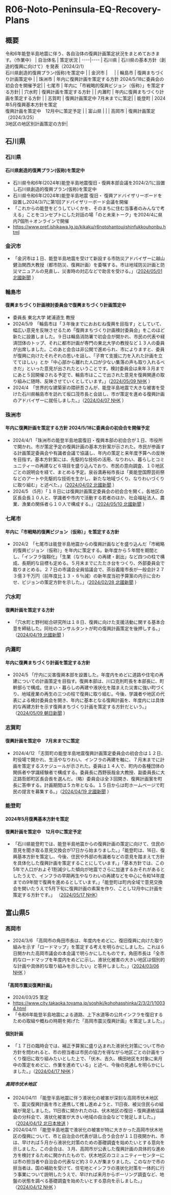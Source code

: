 # R06-Noto-Peninsula-EQ-Recovery-Plans

## 概要
令和6年能登半島地震に伴う、各自治体の復興計画策定状況をまとめておきます。（作業中）
| 自治体名 | 策定状況 |
----|---- 
| 石川県 | 石川県の基本方針（創造的復興に向けて）を発表（2024/2/1）<br>石川県創造的復興プラン(仮称)を策定中 |
| 金沢市 | 　 |
| 輪島市 | 復興まちづくり計画策定中 |
| 珠洲市 | 年内に復興計画を策定する方針 2024/5/18に委員会の初会合を開催予定|
| 七尾市 | 年内に「市戦略的復興ビジョン（仮称）」を策定する方針|
| 穴水町 | 復興計画を策定する方針 |
| 内灘町 | 年内に復興まちづくり計画を策定する方針 |
| 志賀町 | 復興計画策定中 7月末までに策定|
| 能登町 | 2024年5月復興基本方針を策定<br>復興計画を策定中　12月中に策定予定 |
| 富山県 |  |
| 高岡市 | 復興計画策定（2024/3/25）<br>3地区の地区別計画策定の方針|


## 石川県
### 石川県
#### 石川県創造的復興プラン(仮称)を策定中
- 石川県令和6年(2024年)能登半島地震復旧・復興本部会議を2024/2/1に設置し石川県創造的復興プラン(仮称)を策定中 
- 石川県令和6年(2024年)能登半島地震 復旧・ 復興アドバイザリーボードを設置し2024/3/7に第1回アドバイザリーボード会議を開催
- 「これからの能登をどうしていくかを、そのまちに住む当事者のみんなで考える」ことをコンセプトにした対話の場「のと未来トーク」を2024/4に県内7個所＋オンラインで開催
- https://www.pref.ishikawa.lg.jp/kikaku/r6notohantoujishinfukkouhonbu.html

### 金沢市
- 「金沢市は１日、能登半島地震を受けて新設する市防災アドバイザーに越山健治関西大教授（都市防災、復興計画）を委嘱する。市は地域防災計画と防災マニュアルの見直し、災害時の対応などで助言を受ける。」（[2024/05/01 北國新聞](https://www.hokkoku.co.jp/articles/-/1386809) ）

### 輪島市
#### 復興まちづくり計画検討委員会で復興まちづくり計画策定中
- 委員長 東北大学 姥浦道生 教授
- 2024/5/9　「輪島市は「３年後までにおおむね復興を目指す」としていて、幅広い意見を反映させるため「復興まちづくり計画検討委員会」をこのほど新たに設置しました。９日は輪島消防署で初会合が開かれ、市民の代表や経済団体のトップ、それに都市計画が専門の東北大学の教授など１３人の委員が出席しました。このあと会合は非公開で進められ、市によりますと、委員が復興に向けたそれぞれの思いを話し、「子育て支援に力を入れた計画を立ててほしい」とか「中心部から離れた人口が少ない集落の声も取り入れるべきだ」といった意見が出されたということです。検討委員会は来年３月までにあと５回開催される予定で、輪島市はここで出された意見を復興関連の取り組みに随時、反映させていくとしています。」（[2024/05/09 NHK](https://www3.nhk.or.jp/lnews/kanazawa/20240509/3020020167.html) ）
- 2024/4　「世界的な建築家の隈研吾さんが、能登半島地震で大きな被害を受けた石川県輪島市を訪れて坂口茂市長と会談し、市が策定を進める復興計画のアドバイザーに就任しました。」（[2024/04/07 NHK](https://www3.nhk.or.jp/news/html/20240407/k10014415061000.html) ）

### 珠洲市
#### 年内に復興計画を策定する方針 2024/5/18に委員会の初会合を開催予定
- 2024/4/1 「珠洲市の能登半島地震復旧・復興本部の初会合が１日、市役所で開かれ、市が策定予定の復興計画の基本方針案が示された。市民が参画する計画策定委員会や有識者会議で協議し、年内の策定と来年度予算への反映を目指す。基本方針案には、先駆的な技術の活用、なりわい、暮らしとコミュニティーの再建など６項目を盛り込んでおり、市民の意向調査、１０地区ごとの説明会を経て、まとめる予定。泉谷満寿裕市長は「奥能登国際芸術祭などのアートや先駆的な技術を生かし、新たな地域づくり、なりわいづくりに取り組む」と述べた。」（[2024/04/02 北國新聞](https://www.hokkoku.co.jp/articles/-/1360104) ）
- 2024/5 （5月）「１８日には復興計画策定委員会の初会合を開く。各地区の区長会長１０人と、学識者や市内で活動する若者のほか、社会福祉法人、農業、漁業の関係者ら１０人で構成する。」（[2024/05/10 北國新聞](https://www.hokkoku.co.jp/articles/-/1394434) ）

### 七尾市
#### 年内に「市戦略的復興ビジョン（仮称）」を策定する方針
- 2024/2　「七尾市は能登半島地震からの復興計画などを盛り込んだ「市戦略的復興ビジョン（仮称）」を年内に策定する。新年度から５年間を期間とし、「インフラ強靱化」「生業（なりわい）の再建・創出」など四つの柱で構成、長期的な目標も定める。５月末までにたたき台をつくり、外部委員会で取りまとめる。２７日の市議会全員協議会で、茶谷義隆市長が一般会計２７３億３千万円（前年度比１３・６％減）の新年度当初予算案の内示に合わせ、ビジョンの策定方針を示した。」（[2024/02/28 北國新聞](https://www.hokkoku.co.jp/articles/-/1328653) ）

### 穴水町
#### 復興計画を策定する方針
- 「穴水町と野村総合研究所は１８日、復興に向けた支援活動に関する基本合意を締結した。同社のコンサルタントが町の復興計画策定を後押しする。」（[2024/04/19 北國新聞](https://www.hokkoku.co.jp/articles/-/1375819) ）

### 内灘町
#### 年内に復興まちづくり計画を策定する方針
- 2024/5 「庁内に災害復興本部を設置した。年度内をめどに道路や住宅の再建についての計画策定を目指す。復興本部は、川口克則町長を本部長に、町幹部らで構成。住まい・暮らしの再建や液状化を踏まえた災害に強い町づくり、地域産業の再生の三つの柱で復興に取り組む。今後、学識者や地区の代表による検討委員会を開き、年内に基本となる復興計画を、年度内には具体的な再建方針を示す復興まちづくり計画を策定する方針だという。」（[2024/05/09 朝日新聞](https://digital.asahi.com/articles/ASS584QG8S58PJLB006M.html) ）

### 志賀町
#### 復興計画を策定中　7月末までに策定
- 2024/4/12 「志賀町の能登半島地震復興計画策定委員会の初会合は１２日、町役場で開かれ、生活やなりわい、インフラの再建を軸に、７月末までに計画を策定するスケジュールが示された。委員は１４人で、町内の各種団体の関係者や学識経験者で構成する。委員長に西野辰哉金大教授、副委員長に大正路哲郎町区長会長を選んだ。（略）委員会は全３回開き、復興計画案を町長に答申する。計画期間は５カ年となる。１５日からは町ホームページで町民の提言を募集する。」（[2024/04/19 北國新聞](https://www.hokkoku.co.jp/articles/-/1375819) ）

### 能登町
#### 2024年5月復興基本方針を策定
#### 復興計画を策定中　12月中に策定予定
- 「石川県能登町では、能登半島地震からの復興計画の策定に向けて、住民の意見を聞き取る意見交換会が17日から始まりました。」「能登町は、16日、復興基本方針を策定し、今後、住民や外部の有識者などの意見を踏まえて方針を具体化した復興計画を策定することにしています。」「基本方針では、この5年で人口がおよそ1割減少した傾向が地震でさらに加速するおそれがあるとしたうえで、インフラの早期再生やなりわいの再建などを中心に令和14年度までの9年間で復興を進めるとしています。」「能登町は町内全域で意見交換会を開いたうえで5月下旬に復興計画の素案を作り、ことし12月中に計画を策定する方針です。」
（[2024/05/17 NHK](https://www3.nhk.or.jp/news/html/20240517/k10014452261000.html)）

## 富山県5
### 高岡市
- 2024/3/6 「高岡市の角田市長は、年度内をめどに、復旧復興に向けた取り組みを示す「ロードマップ」を策定する考えを明らかにしました。これは６日開かれた高岡市議会の本会議で明らかにしたものです。角田市長は「全市的なロードマップを年度内をめどに示し、液状化被害の大きい地区は個別的な計画や具体的な取り組みを示したい」と答弁しました。」（[2024/03/06 NHK](https://www3.nhk.or.jp/lnews/toyama/20240306/3060016145.html) ）
#### 「高岡市震災復興計画」
  - 2024/03/25 策定
  - https://www.city.takaoka.toyama.jp/soshiki/kohohasshinka/2/3/2/1/10034.html
  - 「令和6年能登半島地震による道路、上下水道等の公共インフラを復旧するための取組や概ねの時期を掲げた「高岡市震災復興計画」を策定しました。」
  
#### 個別計画
- 「１７日の臨時会では、補正予算案に盛り込まれた液状化対策について市の方針を問われると、市の担当者は市民の協力を得ながら地区ごとの計画をつくり復旧に取り組みたいとした上で、「伏木、吉久、横田地区を対象に来月中の策定をめどに、作業を進めている」と述べ、今後の見通しを明らかにしました。」（[2024/04/17 NHK](https://www3.nhk.or.jp/lnews/toyama/20240417/3060016540.html) ）
##### 高岡市伏木地区
- 2024/04/11 「能登半島地震に伴う液状化の被害が深刻な高岡市伏木地区で、震災復興計画を市と連携して推し進めようと、11日夜、被災住民らの組織が発足しました。11日夜に開かれたのは、伏木地区の復旧・復興連絡協議会の分科会で、液状化被害が大きい地域の自治会などで発足しました。」（[2024/04/12 北日本放送](https://www.knb.ne.jp/news/7107/) ）
- 2024/04/11 「能登半島地震で液状化の被害が特に大きかった高岡市伏木地区の復興について、市と自治会の代表が話し合う会合が１１日夜開かれ、市は、早ければ５月から液状化対策のための基礎調査を始めたいとする意向を示しました。この会合は、３月、高岡市が公表した復興計画の具体的な進め方を検討するために開かれたもので、伏木地区のコミュニティーセンターには市の担当者や自治会の代表など約３０人が集まりました。このなかで市の担当者は、国の補助を受けて、住宅地とインフラの液状化対策を一体的に行う事業について説明したうえで、早ければ来月からボーリング調査など、地盤の状態を調べる基礎調査を始めたいとする意向を示しました。」（[2024/04/12 NHK](https://www3.nhk.or.jp/lnews/toyama/20240412/3060016489.html) ）

